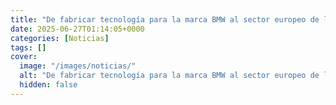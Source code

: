 ```yaml
---
title: "De fabricar tecnología para la marca BMW al sector europeo de la defensa"
date: 2025-06-27T01:14:05+0000
categories: [Noticias]
tags: []
cover:
  image: "/images/noticias/"
  alt: "De fabricar tecnología para la marca BMW al sector europeo de la defensa"
  hidden: false
---
```



